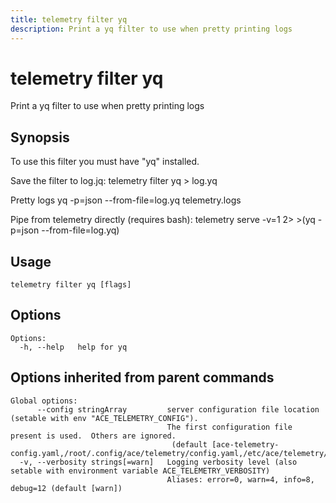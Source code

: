 ```yaml
---
title: telemetry filter yq
description: Print a yq filter to use when pretty printing logs
---
```


<!--
This documentation is auto generated by a script.
Please do not edit this file directly.
-->

<!-- markdownlint-disable-next-line single-title -->
# telemetry filter yq

Print a yq filter to use when pretty printing logs

## Synopsis

To use this filter you must have "yq" installed.

Save the filter to log.jq:
	telemetry filter yq > log.yq

Pretty logs
	yq -p=json --from-file=log.yq telemetry.logs

Pipe from telemetry directly (requires bash):
	telemetry serve -v=1 2> >(yq -p=json --from-file=log.yq)

## Usage

```plaintext
telemetry filter yq [flags]
```

## Options

```plaintext
Options:
  -h, --help   help for yq
```

## Options inherited from parent commands

```plaintext
Global options:
      --config stringArray         server configuration file location (setable with env "ACE_TELEMETRY_CONFIG"). 
                                   The first configuration file present is used.  Others are ignored.
                                    (default [ace-telemetry-config.yaml,/root/.config/ace/telemetry/config.yaml,/etc/ace/telemetry/config.yaml])
  -v, --verbosity strings[=warn]   Logging verbosity level (also setable with environment variable ACE_TELEMETRY_VERBOSITY)
                                   Aliases: error=0, warn=4, info=8, debug=12 (default [warn])
```
